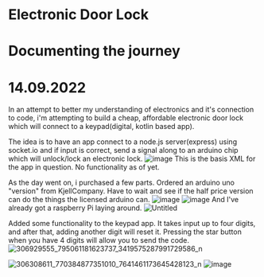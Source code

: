 # Electronic Door Lock
# Documenting the journey
# 14.09.2022
In an attempt to better my understanding of electronics and it's connection to code, i'm attempting to build a cheap, affordable electronic door lock which will connect 
to a keypad(digital, kotlin based app). 

The idea is to have an app connect to a node.js server(express) using socket.io and if input is correct, send a signal along to an arduino chip which will unlock/lock an electronic lock.
![image](https://user-images.githubusercontent.com/66651087/190036183-85d3315a-5181-42af-af2b-79cad66225db.png)
This is the basis XML for the app in question. No functionality as of yet. 

As the day went on, i purchased a few parts. Ordered an arduino uno "version" from KjellCompany. Have to wait and see if the half price version can do the things the licensed arduino can.
![image](https://user-images.githubusercontent.com/66651087/190222540-48e0586d-800b-497d-815e-59efa33ef701.png)
![image](https://user-images.githubusercontent.com/66651087/190222605-e17395e6-f710-4d74-b571-22a8d810a70a.png)
And I've already got a raspberry Pi laying around.
![Untitled](https://user-images.githubusercontent.com/66651087/190223859-1e33d12f-f81d-46a4-a9c7-9c8bdfcf99e1.png)


Added some functionality to the keypad app. It takes input up to four digits, and after that, adding another digit will reset it.
Pressing the star button when you have 4 digits will allow you to send the code.
![306929555_795061181623737_3419575287991729586_n](https://user-images.githubusercontent.com/66651087/190222992-6e610db1-b909-4b5c-ba88-7cc9bb0111c1.jpg)

![306308611_770384877351010_7641461173645428123_n](https://user-images.githubusercontent.com/66651087/190223600-2c311db6-66b2-4b69-8856-3a818d9c3b68.jpg)
![image](https://user-images.githubusercontent.com/66651087/190223653-4ef60c6c-d19a-4a74-8647-cd9ed0fc1f5c.png)


